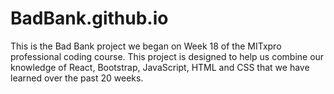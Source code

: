 # BadBank.github.io
This is the Bad Bank project we began on Week 18 of the MITxpro professional coding course. This project is designed to help us combine our knowledge of React, Bootstrap, JavaScript, HTML and CSS that we have learned over the past 20 weeks.
